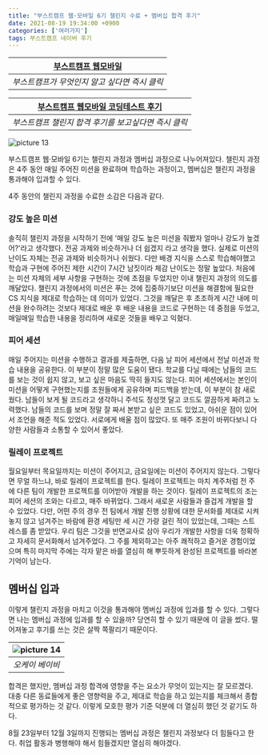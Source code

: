 ```yaml
---
title: "부스트캠프 웹·모바일 6기 챌린지 수료 + 멤버십 합격 후기"
date: 2021-08-19 19:34:00 +0900
categories: ['여러가지']
tags: 부스트캠프 네이버 후기
---
```

| [부스트캠프 웹모바일](https://boostcamp.connect.or.kr/program_wm.html) |
|:--:|
| *부스트캠프가 무엇인지 알고 싶다면 즉시 클릭* |

| [부스트캠프 웹모바일 코딩테스트 후기](/부스트캠프-웹-모바일-6기-코딩테스트-1차-2차-후기.html) |
|:--:|
| *부스트캠프 챌린지 합격 후기를 보고싶다면 즉시 클릭* |

![picture 13](https://i.imgur.com/Acw70YD.png)  

부스트캠프 웹·모바일 6기는 챌린지 과정과 멤버십 과정으로 나누어져있다. 챌린지 과정은 4주 동안 매일 주어진 미션을 완료하며 학습하는 과정이고, 멤버십은 챌린지 과정을 통과해야 입과할 수 있다.

4주 동안의 챌린지 과정을 수료한 소감은 다음과 같다.

### 강도 높은 미션

솔직히 챌린지 과정을 시작하기 전에 '매일 강도 높은 미션을 줘봤자 얼마나 강도가 높겠어?'라고 생각했다. 전공 과제와 비슷하거나 더 쉽겠지 라고 생각을 했다. 실제로 미션의 난이도 자체는 전공 과제와 비슷하거나 쉬웠다. 다만 배경 지식을 스스로 학습해야했고 학습과 구현에 주어진 제한 시간이 7시간 남짓이라 체감 난이도는 정말 높았다. 처음에는 미션 자체의 세부 사항을 구현하는 것에 초점을 두었지만 이내 챌린지 과정의 의도를 깨달았다. 챌린지 과정에서의 미션은 푸는 것에 집중하기보단 미션을 해결함에 필요한 CS 지식을 제대로 학습하는 데 의미가 있었다. 그것을 깨달은 후 초조하게 시간 내에 미션을 완수하려는 것보다 제대로 배운 후 배운 내용을 코드로 구현하는 데 중점을 두었고, 매일매일 학습한 내용을 정리하며 새로운 것들을 배우고 익혔다.

### 피어 세션

매일 주어지는 미션을 수행하고 결과를 제출하면, 다음 날 피어 세션에서 전날 미션과 학습 내용을 공유한다. 이 부분이 정말 많은 도움이 됐다. 학교를 다닐 때에는 남들의 코드를 보는 것이 쉽지 않고, 보고 싶은 마음도 딱히 들지도 않는다. 피어 세션에서는 본인이 미션을 어떻게 구현했는지를 조원들에게 공유하며 피드백을 받는데, 이 부분이 참 새로웠다. 남들이 보게 될 코드라고 생각하니 주석도 정성껏 달고 코드도 깔끔하게 짜려고 노력했다. 남들의 코드를 보며 정말 잘 짜서 본받고 싶은 코드도 있었고, 아쉬운 점이 있어서 조언을 해준 적도 있었다. 서로에게 배울 점이 많았다. 또 매주 조원이 바뀌다보니 다양한 사람들과 소통할 수 있어서 좋았다.

### 릴레이 프로젝트

월요일부터 목요일까지는 미션이 주어지고, 금요일에는 미션이 주어지지 않는다. 그렇다면 무얼 하느냐, 바로 릴레이 프로젝트를 한다. 릴레이 프로젝트는 마치 계주처럼 전 주에 다른 팀이 개발한 프로젝트를 이어받아 개발을 하는 것이다. 릴레이 프로젝트의 조는 피어 세션의 조와는 다르고, 매주 바뀌었다. 그래서 새로운 사람들과 즐겁게 개발을 할 수 있었다. 다만, 어떤 주의 경우 전 팀에서 개발 진행 상황에 대한 문서화를 제대로 시켜놓지 않고 넘겨주는 바람에 환경 세팅만 세 시간 가량 걸린 적이 있었는데, 그때는 스트레스를 좀 받았다. 우리 팀은 그것을 반면교사로 삼아 우리가 개발한 사항을 더욱 정확하고 자세히 문서화해서 넘겨주었다. 그 주를 제외하고는 아주 쾌적하고 즐거운 경험이었으며 특히 마지막 주에는 각자 맡은 바를 열심히 해 뿌듯하게 완성된 프로젝트를 바라본 기억이 남는다.

## 멤버십 입과

이렇게 챌린지 과정을 마치고 이것을 통과해야 멤버십 과정에 입과를 할 수 있다. 그렇다면 나는 멤버십 과정에 입과를 할 수 있을까? 당연히 할 수 있기 때문에 이 글을 썼다. 떨어져놓고 후기를 쓰는 것은 살짝 쪽팔리기 때문이다.

| ![picture 14](https://i.imgur.com/95HAgoC.png) |
|:--:|
| *오케이 베이비* |

합격은 했지만, 멤버십 과정 합격에 영향을 주는 요소가 무엇이 있는지는 잘 모르겠다. 대충 다른 동료들에게 좋은 영향력을 주고, 제대로 학습을 하고 있는지를 체크해서 종합적으로 평가하는 것 같다. 이렇게 모호한 평가 기준 덕분에 더 열심히 했던 것 같기도 하다.

8월 23일부터 12월 3일까지 진행되는 멤버십 과정은 챌린지 과정보다 더 힘들다고 한다. 취업 활동과 병행해야 해서 힘들겠지만 열심히 해야겠다.
